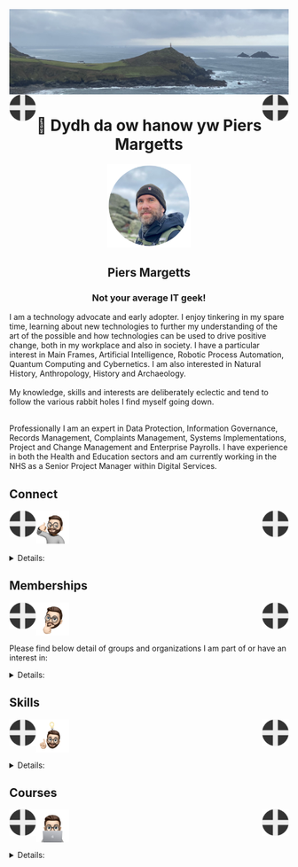 <img align="center" src="/images/image.jpeg">
<img align="left" src="/images/Flag - St Piran.svg" width="48"><img align="right" src="/images/Flag - St Piran.svg" width="48"> <h1 align="center">👋 Dydh da ow hanow yw Piers Margetts</h1> 
<p align="center">
<img src="/images/PM Circle.png" width="150"></p>
<h2 align="center">Piers Margetts<br>
<h3 align="center">Not your average IT geek!</h3>        
I am a technology advocate and early adopter. I enjoy tinkering in my spare time, learning about new technologies to further my understanding of the art of the possible and how technologies can be used to drive positive change, both in my workplace and also in society. I have a particular interest in Main Frames, Artificial Intelligence, Robotic Process Automation, Quantum Computing and Cybernetics. I am also interested in Natural History, Anthropology, History and Archaeology.  <br><br>
My knowledge, skills and interests are deliberately eclectic and tend to follow the various rabbit holes I find myself going down. <br><br>

Professionally I am an expert in Data Protection, Information Governance, Records Management, Complaints Management, Systems Implementations, Project and Change Management and Enterprise Payrolls. I have experience in both the Health and Education sectors and am currently working in the NHS as a Senior Project Manager within Digital Services.

</p>


## Connect
<img align="left" src="/images/Flag - St Piran.svg" width="48"><img align="right" src="/images/Flag - St Piran.svg" width="48"> <img height="60" src="/images/connect-sticker.png">

<details>

<summary>Details:</summary>

</details>

## Memberships
<img align="left" src="/images/Flag - St Piran.svg" width="48"><img align="right" src="/images/Flag - St Piran.svg" width="48"> <img height="60" align="center" src="/images/thoughtful-sticker.png">

Please find below detail of groups and organizations I am part of or have an interest in:
<details>

<summary>Details:</summary>

[Royal Society of Arts](https://www.thersa.org/) (RSA)
<br>
[Royal Institution](https://www.rigb.org/) (Ri)
<br>
[Royal Society of Literature](https://rsliterature.org/) (RSL)
<br>
[Institute of Continuing Professional Development](https://www.cpdinstitute.org/) (iCPD)
<br>
[British Computer Society]( https://www.bcs.org/) (BCS)
<br>
[International Db2 Users Group](https://www.idug.org/home) (IDUG)
<br>
[Human Creator Alliance](https://humancreatoralliance.org/) (HCA)
<br>
[Cybernetics Society](https://cybsoc.org/)(CybS)
<br>
[Rexx Language Association](https://www.rexxla.org/) (RexxLA)
</details>

## Skills
<img align="left" src="/images/Flag - St Piran.svg" width="48"><img align="right" src="/images/Flag - St Piran.svg" width="48"> <img height="60" align="center" src="/images/ideas-sticker.png">

<details>

<summary>Details:</summary>

</details>


## Courses
<img align="left" src="/images/Flag - St Piran.svg" width="48"><img align="right" src="/images/Flag - St Piran.svg" width="48">
<img height="60" align="center" src="/images/skills-sticker.png">

<details>

<summary>Details:</summary>
<br>

### Coursera
To view my Coursera profile and acheivements please click [here](https://www.coursera.org/learner/piers-margetts)
<br>

### OpenLearn
To view my Open University OpenLearn profile and acheivements please click [here](https://www.open.edu/openlearn/profiles/zv599976)
<br>

### Credly Badges
To see all my Credly badges please click [here](https://www.credly.com/users/piers-margetts/badges)
<br>
<br>
My most recent badges:
<br>
<br>
<!--START_SECTION:badges-->
[![Getting Started on Mainframe with z/OS Commands and Panels](https://images.credly.com/size/110x110/images/3f53de63-0a2f-4833-80c0-8b6ce48a55fe/IBM_Systems_-_Get_Started_on_MF_with_zOS_Commands_and_Panels.png)](http://www.credly.com/badges/4ede9ca0-5c0e-425b-a8df-da7440116285 "Getting Started on Mainframe with z/OS Commands and Panels")
[![z/OS Mainframe Practitioner](https://images.credly.com/size/110x110/images/8eaba78b-0471-4846-b928-f02bff2dda16/Professional_Certificate_-_zOS_Mainframe_Practitoner.png)](http://www.credly.com/badges/78ea6205-80f3-42f2-8bf3-f54ac00059a3 "z/OS Mainframe Practitioner")
[![Introduction to Enterprise Computing](https://images.credly.com/size/110x110/images/e9e58c8f-c28d-471c-bcca-559775b5fda4/IBM_Systems_-_Intro_to_Enterprise_Computing.png)](http://www.credly.com/badges/5f8d28ba-dba4-4070-9398-3fa93807a949 "Introduction to Enterprise Computing")
[![Basic System Programming on IBM Z](https://images.credly.com/size/110x110/images/fbd9b1e6-fee0-4b65-bff1-c7f508367758/IBM_Systems_-Basic_Sys_Program_on_Z.png)](http://www.credly.com/badges/06b7a06c-094e-4f76-a7a1-b9c64d626952 "Basic System Programming on IBM Z")
[![IBM z/OS REXX Programming](https://images.credly.com/size/110x110/images/a1e265f3-cf4d-49e4-8100-452a934d7ec4/IBM_z_OS_REXX_Programming.png)](http://www.credly.com/badges/7c8628a3-ac06-414b-95cd-781d33b86c9b "IBM z/OS REXX Programming")
[![Introduction to z/OS UNIX System Services](https://images.credly.com/size/110x110/images/b895c50b-0c49-416d-82df-df767049bbef/Introduction_to_z_OS_UNIX_System_Services.png)](http://www.credly.com/badges/922c2012-93c0-4a15-b4c1-6326578e98ae "Introduction to z/OS UNIX System Services")
[![Architecting Applications with IBM Z](https://images.credly.com/size/110x110/images/8f25e7fa-e1e0-47ec-a660-06d6369ddb05/image.png)](http://www.credly.com/badges/df147088-63f7-4677-b040-f75689c07dbe "Architecting Applications with IBM Z")
[![IBM COBOL Programming with VSCode](https://images.credly.com/size/110x110/images/441ed10d-c1c5-4e3b-b70f-978553d78dfc/IBM_COBOL_Programm_with_VSCode_-_Coursera.png)](http://www.credly.com/badges/13625c34-4737-43a6-a185-48a342196a91 "IBM COBOL Programming with VSCode")
[![Machine Learning with Python](https://images.credly.com/size/110x110/images/5ae9bf9e-da6e-4cec-82eb-d2b4cfea9751/Machine_Learning_with_Python.png)](http://www.credly.com/badges/89216825-fc20-480b-8e8d-7064d2f0993c "Machine Learning with Python")
[![Supervised Machine Learning: Regression](https://images.credly.com/size/110x110/images/5ce4d440-596a-4598-a106-358e64c05e5e/image.png)](http://www.credly.com/badges/aebb5cce-97c7-4fad-8cb5-112a1b7525b3 "Supervised Machine Learning: Regression")
[![Exploratory Data Analysis for Machine Learning](https://images.credly.com/size/110x110/images/34bc57a9-659c-4500-ac30-48d50b942478/image.png)](http://www.credly.com/badges/b8e96aea-cd25-48f0-a553-4c6a5a394d86 "Exploratory Data Analysis for Machine Learning")
[![Project Management Job Search, Resume, and Interview Prep](https://images.credly.com/size/110x110/images/b81854b5-d834-4892-9153-4dae56591da4/image.png)](http://www.credly.com/badges/838a1667-3484-4c3f-b335-07ccacecdf78 "Project Management Job Search, Resume, and Interview Prep")
[![IBM Cloud Pak for Business Automation Installation - Tech Jam](https://images.credly.com/size/110x110/images/36e3a762-3536-4997-b075-2c02dbbf6aab/image.png)](http://www.credly.com/badges/3f422005-0c90-4827-b652-bc0b63408b94 "IBM Cloud Pak for Business Automation Installation - Tech Jam")
[![People and Soft Skills Essentials](https://images.credly.com/size/110x110/images/e7ee5477-69d3-49a0-a616-bfbe928da4bb/image.png)](http://www.credly.com/badges/ba1fffeb-1bda-48c4-9322-23675f08b3af "People and Soft Skills Essentials")
[![Software, Programming, and Database Essentials](https://images.credly.com/size/110x110/images/8d2ca49d-a0d6-4032-976a-cace11b6861a/image.png)](http://www.credly.com/badges/cb142410-ec99-428d-b608-e25b156e20b4 "Software, Programming, and Database Essentials")
[![Product Management Essentials](https://images.credly.com/size/110x110/images/6abd5c40-4663-4c4c-ab4e-ea4a86269db6/image.png)](http://www.credly.com/badges/16fb452e-38d2-4344-b118-5691b9d8099d "Product Management Essentials")
[![Microsoft Advertising Programmatic Badge](https://images.credly.com/size/110x110/images/084f94a1-3f5f-470e-b7f3-f36fae31e843/image.png)](http://www.credly.com/badges/46b563e8-cc77-473a-8647-5e06ff187c8a "Microsoft Advertising Programmatic Badge")
[![IBM IT Scrum Master Professional Certificate](https://images.credly.com/size/110x110/images/c516232b-82a1-4553-8bda-09aa54fe5f2d/image.png)](http://www.credly.com/badges/7c075931-cc4a-46c8-98fa-b6e1b76ffb08 "IBM IT Scrum Master Professional Certificate")
[![Chatbot Building Essentials](https://images.credly.com/size/110x110/images/2a334906-fff1-4047-bcd9-be94347d0dca/Chatbot_Building_Essentials_Foundational.png)](http://www.credly.com/badges/709ed69b-e50e-45ab-8dff-70162b27d7b8 "Chatbot Building Essentials")
[![Cybersecurity Essentials](https://images.credly.com/size/110x110/images/575ec41b-4c89-4e65-8f11-efc4f8c52a29/image.png)](http://www.credly.com/badges/93e13c51-b1f2-4e94-89cb-4060ec7a9ba7 "Cybersecurity Essentials")
[![DevOps Essentials](https://images.credly.com/size/110x110/images/7fa91a10-3cbe-48fb-bd0e-c3e4cf27065f/image.png)](http://www.credly.com/badges/56fe8509-a754-4b60-a7ac-74b26260c52e "DevOps Essentials")
[![Key Technology Foundations Specialization](https://images.credly.com/size/110x110/images/cb6e2805-850f-42ee-afc0-d2d4c30d6b1e/Key_Technology_Foundations.png)](http://www.credly.com/badges/c568b1b6-21fb-46ab-a109-b532cab66786 "Key Technology Foundations Specialization")
[![IT Fundamentals for Everyone](https://images.credly.com/size/110x110/images/e03955cc-0f04-4394-b615-62cbb576296f/image.png)](http://www.credly.com/badges/ebcce2f8-dae1-4916-977b-0b795e209bee "IT Fundamentals for Everyone")
[![Software Engineering Essentials](https://images.credly.com/size/110x110/images/1b67aaf9-670d-4c92-8d51-7ac1190f0a42/image.png)](http://www.credly.com/badges/eef0eb2f-74e8-4b5c-8d72-b1e99062386f "Software Engineering Essentials")
[![IBM AI Foundations for Business Specialization](https://images.credly.com/size/110x110/images/c3a4c477-8fb6-4737-af88-cabbea1ad55b/IBM_AI_Foundations_for_Business.png)](http://www.credly.com/badges/fe8fe535-478e-47db-996b-7f51dc337481 "IBM AI Foundations for Business Specialization")
[![Generative AI Essentials for Data Analytics](https://images.credly.com/size/110x110/images/8a8e33de-e50b-4a5f-80de-faf8ab3ac1c5/image.png)](http://www.credly.com/badges/1feb8ffb-e150-4819-9a05-c8c5cc367c0c "Generative AI Essentials for Data Analytics")
[![New Rank: Principal Cyber Detective](https://images.credly.com/size/110x110/images/de3881e3-5791-4ded-819e-7f59e677a4ed/image.png)](http://www.credly.com/badges/d8b3f410-b6ab-4a30-8367-2c71bb6733ef "New Rank: Principal Cyber Detective")
[![Kusto Detective Agency SANS Holiday Hack 2023 – Onboarding](https://images.credly.com/size/110x110/images/83cfed30-9089-4f80-9508-73eba174be96/image.png)](http://www.credly.com/badges/3c488e66-f179-4ef5-8c3f-1dd4140fee76 "Kusto Detective Agency SANS Holiday Hack 2023 – Onboarding")
[![Hardware and Operating System Essentials](https://images.credly.com/size/110x110/images/fdf0671a-282e-47db-af4b-fb3320e2b88b/image.png)](http://www.credly.com/badges/df24eb31-b7dd-4cfe-a8c8-10843a729cf7 "Hardware and Operating System Essentials")
[![Networking and Storage Essentials](https://images.credly.com/size/110x110/images/38776da6-54ea-474e-8760-042c9593d113/image.png)](http://www.credly.com/badges/fe52ffae-6823-4444-9b16-55aff5cdea52 "Networking and Storage Essentials")
[![Introduction to Cloud Computing](https://images.credly.com/size/110x110/images/2d178f89-4816-4190-8c4a-3bdbfec9db01/Dev_Skills_Network_-_Cloud_Computing_Core.png)](http://www.credly.com/badges/27e0020a-925d-4968-82b6-511d2f850aeb "Introduction to Cloud Computing")
[![Project Management Essentials](https://images.credly.com/size/110x110/images/4d7038ef-658b-4ef8-8627-e0af45963c7e/image.png)](http://www.credly.com/badges/f478d0f3-781c-4601-b50c-f08d801e1956 "Project Management Essentials")
[![Gen AI for Business Leaders](https://images.credly.com/size/110x110/images/f07d02c6-277f-43fd-975a-f6148fd84782/image.png)](http://www.credly.com/badges/b79fb950-aa09-407e-aaf5-891381fd4df8 "Gen AI for Business Leaders")
[![Generative AI Essentials for Data Science](https://images.credly.com/size/110x110/images/1dc40257-c856-4e6b-9a92-29be936a9e7c/image.png)](http://www.credly.com/badges/a62ab8da-59b8-426e-8ffd-09521805e1fd "Generative AI Essentials for Data Science")
[![Generative AI Essentials for Cybersecurity](https://images.credly.com/size/110x110/images/69c4c53b-5f46-4709-b631-b5a8d179718c/image.png)](http://www.credly.com/badges/e314a45a-6a27-4d93-97ff-2a2c3d3f001e "Generative AI Essentials for Cybersecurity")
[![IBM AI Ladder: A Framework for Deploying AI in your Enterprise](https://images.credly.com/size/110x110/images/7718dcb7-9c6f-40ff-8aeb-48ef42585729/Coursera_-_AI_Ladder_Essentials.png)](http://www.credly.com/badges/e13a92b8-481e-4d55-b7bf-459bf2ac9ee5 "IBM AI Ladder: A Framework for Deploying AI in your Enterprise")
[![Data Science Orientation](https://images.credly.com/size/110x110/images/5fc2d535-e716-46c4-881a-f4822b8da0e5/Cognitive_Class_-_What_is_Data_Science.png)](http://www.credly.com/badges/410fc1f4-9d11-4512-8899-28eb16eeafd2 "Data Science Orientation")
[![IBM Automation Decision Services - Tech Jam](https://images.credly.com/size/110x110/images/dde9b6f0-36bf-49e5-aa98-873d4947102d/image.png)](http://www.credly.com/badges/ca4078d9-d2b5-4771-ac89-033a9e0efe9b "IBM Automation Decision Services - Tech Jam")
[![IBM FileNet Content Manager - Tech Jam](https://images.credly.com/size/110x110/images/7ba35c1f-ca1f-4283-99ce-cc717bcc0527/image.png)](http://www.credly.com/badges/2e372262-3fca-451e-ac5f-ad2528edfb6f "IBM FileNet Content Manager - Tech Jam")
[![IBM App Connect Enterprise 12 Application Development I](https://images.credly.com/size/110x110/images/dd6ceafc-1fd9-4fe6-820e-531634f09106/image.png)](http://www.credly.com/badges/9e141c15-ab16-4e3d-91f7-b69e489a795f "IBM App Connect Enterprise 12 Application Development I")
[![Quantum Explorer 2023: Intermediate](https://images.credly.com/size/110x110/images/94a50ab2-6939-40df-93d6-86b1322271ab/image.png)](http://www.credly.com/badges/13dea5e3-1741-455a-ba8a-a52c1e3df255 "Quantum Explorer 2023: Intermediate")
[![Generative AI: Impact, Considerations, and Ethical Issues](https://images.credly.com/size/110x110/images/825f820e-800b-4b5f-bed4-2ea4cf856e5b/image.png)](http://www.credly.com/badges/6a8561c3-b192-4b31-a47e-e3d9d06c1bec "Generative AI: Impact, Considerations, and Ethical Issues")
[![Generative AI: Business Transformation and Career Growth](https://images.credly.com/size/110x110/images/9fde66ff-5b88-4ada-be3f-8c466694b428/image.png)](http://www.credly.com/badges/0c92287d-fa30-4614-847b-54da8c12d123 "Generative AI: Business Transformation and Career Growth")
[![Generative AI: Foundation Models and Platforms](https://images.credly.com/size/110x110/images/69555de5-5d92-41e9-a2d6-6d5af1aabcf0/image.png)](http://www.credly.com/badges/1e8a1482-4723-408e-872c-5560dd74978d "Generative AI: Foundation Models and Platforms")
[![Generative AI: Prompt Engineering](https://images.credly.com/size/110x110/images/d2ee9e20-a398-40cb-95bb-4d2020956fe7/image.png)](http://www.credly.com/badges/965c84ab-ae13-449d-bc4d-499809df7a07 "Generative AI: Prompt Engineering")
[![Generative AI Essentials](https://images.credly.com/size/110x110/images/75d6dc6d-3c20-4e98-8573-cbcddd622f0e/image.png)](http://www.credly.com/badges/920da52d-b020-4926-a1b5-602e49a6b84f "Generative AI Essentials")
[![Getting Started with SAS and Kubernetes](https://images.credly.com/size/110x110/images/7a75e853-0c2f-4c40-817c-f3360ee34131/image.png)](http://www.credly.com/badges/4169c7a3-3ce7-4471-806a-4276d4ef3f37 "Getting Started with SAS and Kubernetes")
[![Data Literacy in Practice](https://images.credly.com/size/110x110/images/faaa1826-703f-4df8-9db9-4d297927f8fd/168058-badges-Learn-DataLiteracy.png)](http://www.credly.com/badges/30692e90-9570-4d16-bae9-c561e34d6010 "Data Literacy in Practice")
<!--END_SECTION:badges-->
</details>
